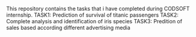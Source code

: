 This repository contains the tasks that i have completed during CODSOFT internship.
TASK1: Prediction of survival of titanic passengers
TASK2: Complete analysis and identification of iris species
TASK3: Predition of sales based according different advertising media

